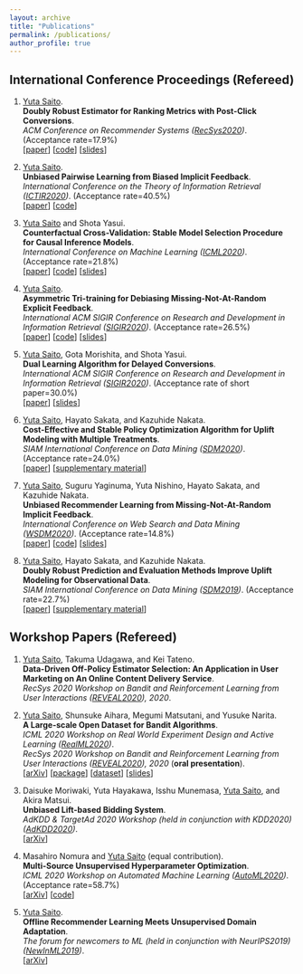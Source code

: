 ```yaml
---
layout: archive
title: "Publications"
permalink: /publications/
author_profile: true
---
```


## International Conference Proceedings (Refereed)

1. <u>Yuta Saito</u>. <br>
**Doubly Robust Estimator for Ranking Metrics with Post-Click Conversions**. <br>
_ACM Conference on Recommender Systems ([RecSys2020](https://recsys.acm.org/recsys20/))_. (Acceptance rate=17.9%) <br>
[[paper](https://dl.acm.org/doi/abs/10.1145/3383313.3412262)] [[code](https://github.com/usaito/dr-ranking-metric)] [[slides](https://usaito.github.io/files/RecSys2020_DRMetric_slides.pdf)] <br>

1. <u>Yuta Saito</u>. <br>
**Unbiased Pairwise Learning from Biased Implicit Feedback**. <br>
_International Conference on the Theory of Information Retrieval ([ICTIR2020](https://ictir2020.org/))_.  (Acceptance rate=40.5%) <br>
[[paper](https://dl.acm.org/doi/10.1145/3409256.3409812)] [[code](https://github.com/usaito/unbiased-pairwise-rec)] <br>

1. <u>Yuta Saito</u> and Shota Yasui. <br>
**Counterfactual Cross-Validation: Stable Model Selection Procedure for Causal Inference Models**. <br>
_International Conference on Machine Learning ([ICML2020](https://icml.cc/))_. (Acceptance rate=21.8%)<br>
[[paper](https://proceedings.icml.cc/paper/2020/hash/dc6a70712a252123c40d2adba6a11d84)] [[code](https://github.com/usaito/counterfactual-cv)] [[slides](https://usaito.github.io/files/ICML2020_CFCV_slides.pdf)] <br>

1. <u>Yuta Saito</u>. <br>
**Asymmetric Tri-training for Debiasing Missing-Not-At-Random Explicit Feedback**. <br>
_International ACM SIGIR Conference on Research and Development in Information Retrieval ([SIGIR2020](https://sigir.org/sigir2020/))_. (Acceptance rate=26.5%) <br>
[[paper](https://dl.acm.org/doi/abs/10.1145/3397271.3401114)] [[code](https://github.com/usaito/asymmetric-tri-rec-real)] [[slides](https://usaito.github.io/files/SIGIR2020_ATMF_slides.pdf)] <br>

1. <u>Yuta Saito</u>, Gota Morishita, and Shota Yasui. <br>
**Dual Learning Algorithm for Delayed Conversions**. <br>
_International ACM SIGIR Conference on Research and Development in Information Retrieval ([SIGIR2020](https://sigir.org/sigir2020/))_. (Acceptance rate of short paper=30.0%) <br>
[[paper](https://dl.acm.org/doi/abs/10.1145/3397271.3401282)] [[slides](https://usaito.github.io/files/SIGIR2020_DALDF_slides.pdf)] <br>

1. <u>Yuta Saito</u>, Hayato Sakata, and Kazuhide Nakata. <br> **Cost-Effective and Stable Policy Optimization Algorithm for Uplift Modeling with Multiple Treatments**. <br>
_SIAM International Conference on Data Mining ([SDM2020](https://www.siam.org/conferences/cm/conference/sdm20))_. (Acceptance rate=24.0%) <br>
[[paper](https://epubs.siam.org/doi/abs/10.1137/1.9781611976236.46)] [[supplementary material](https://usaito.github.io/files/varts.pdf)] <br>

1. <u>Yuta Saito</u>, Suguru Yaginuma, Yuta Nishino, Hayato Sakata, and Kazuhide Nakata. <br>
**Unbiased Recommender Learning from Missing-Not-At-Random Implicit Feedback**. <br>
_International Conference on Web Search and Data Mining ([WSDM2020](http://www.wsdm-conference.org/2020/registration.php))_. (Acceptance rate=14.8%) <br>
[[paper](https://dl.acm.org/doi/abs/10.1145/3336191.3371783)] [[code](https://github.com/usaito/unbiased-implicit-rec-real)] [[slides](https://usaito.github.io/files/WSDM2020_RELMF_slides.pdf)] <br>

1. <u>Yuta Saito</u>, Hayato Sakata, and Kazuhide Nakata. <br>
**Doubly Robust Prediction and Evaluation Methods Improve Uplift Modeling for Observational Data**. <br>
_SIAM International Conference on Data Mining ([SDM2019](https://www.siam.org/conferences/cm/conference/sdm19))_. (Acceptance rate=22.7%) <br>
[[paper](https://epubs.siam.org/doi/abs/10.1137/1.9781611975673.53)] [[supplementary material](https://usaito.github.io/files/SDM19_appendix.pdf)] <br>


## Workshop Papers (Refereed)

1. <u>Yuta Saito</u>, Takuma Udagawa, and Kei Tateno. <br>
**Data-Driven Off-Policy Estimator Selection: An Application in User Marketing on An Online Content Delivery Service**.  <br>
_RecSys 2020 Workshop on Bandit and Reinforcement Learning from User Interactions ([REVEAL2020](https://sites.google.com/view/reveal2020/home?authuser=0)), 2020_.

1. <u>Yuta Saito</u>, Shunsuke Aihara, Megumi Matsutani, and Yusuke Narita. <br>
**A Large-scale Open Dataset for Bandit Algorithms**.  <br>
_ICML 2020 Workshop on Real World Experiment Design and Active Learning ([RealML2020](https://realworldml.github.io/))_. <br>
_RecSys 2020 Workshop on Bandit and Reinforcement Learning from User Interactions ([REVEAL2020](https://sites.google.com/view/reveal2020/home?authuser=0)), 2020_ (**oral presentation**). <br>
[[arXiv](https://arxiv.org/abs/2008.07146)] [[package](https://github.com/st-tech/zr-obp)] [[dataset](https://research.zozo.com/data.html)] [[slides](https://usaito.github.io/files/REVEAL2020_OpenBandit_slides.pdf)]

1. Daisuke Moriwaki, Yuta Hayakawa, Isshu Munemasa, <u>Yuta Saito</u>, and Akira Matsui. <br>
**Unbiased Lift-based Bidding System**. <br>
_AdKDD & TargetAd 2020 Workshop (held in conjunction with KDD2020) ([AdKDD2020](https://www.adkdd.org/))_. <br>
[[arXiv](https://usaito.github.io/files/AdKDD2020.pdf)]

1. Masahiro Nomura and <u>Yuta Saito</u> (equal contribution). <br>
**Multi-Source Unsupervised Hyperparameter Optimization**. <br>
_ICML 2020 Workshop on Automated Machine Learning ([AutoML2020](https://sites.google.com/view/automl2020/home?authuser=0))_. (Acceptance rate=58.7%) <br>
[[arXiv](https://arxiv.org/abs/2006.10600)] [[code](https://github.com/nmasahiro/MSU-HPO)]

1. <u>Yuta Saito</u>.  <br>
**Offline Recommender Learning Meets Unsupervised Domain Adaptation**. <br>
_The forum for newcomers to ML (held in conjunction with NeurIPS2019) ([NewInML2019](https://nehzux.github.io/NewInML2019/))_. <br>
[[arXiv](https://arxiv.org/abs/1910.07295)]

